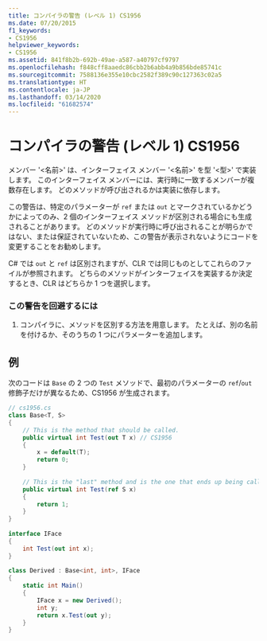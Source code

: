 ```yaml
---
title: コンパイラの警告 (レベル 1) CS1956
ms.date: 07/20/2015
f1_keywords:
- CS1956
helpviewer_keywords:
- CS1956
ms.assetid: 841f8b2b-692b-49ae-a587-a40797cf9797
ms.openlocfilehash: f848cff8aaedc86cbb2b6abb4a9b856bde85741c
ms.sourcegitcommit: 7588136e355e10cbc2582f389c90c127363c02a5
ms.translationtype: HT
ms.contentlocale: ja-JP
ms.lasthandoff: 03/14/2020
ms.locfileid: "61682574"
---
```

# <a name="compiler-warning-level-1-cs1956"></a>コンパイラの警告 (レベル 1) CS1956
メンバー '<名前>' は、インターフェイス メンバー '<名前>' を型 '<型>' で実装します。 このインターフェイス メンバーには、実行時に一致するメンバーが複数存在します。 どのメソッドが呼び出されるかは実装に依存します。  
  
 この警告は、特定のパラメーターが `ref` または `out` とマークされているかどうかによってのみ、2 個のインターフェイス メソッドが区別される場合にも生成されることがあります。 どのメソッドが実行時に呼び出されることが明らかではない、または保証されていないため、この警告が表示されないようにコードを変更することをお勧めします。  
  
 C# では `out` と `ref` は区別されますが、CLR では同じものとしてこれらのファイルが参照されます。 どちらのメソッドがインターフェイスを実装するか決定するとき、CLR はどちらか 1 つを選択します。  
  
### <a name="to-avoid-this-warning"></a>この警告を回避するには  
  
1. コンパイラに、メソッドを区別する方法を用意します。 たとえば、別の名前を付けるか、そのうちの 1 つにパラメーターを追加します。  
  
## <a name="example"></a>例  
 次のコードは `Base` の 2 つの `Test` メソッドで、最初のパラメーターの `ref`/`out` 修飾子だけが異なるため、CS1956 が生成されます。  
  
```csharp  
// cs1956.cs  
class Base<T, S>  
{  
    // This is the method that should be called.  
    public virtual int Test(out T x) // CS1956  
    {  
        x = default(T);  
        return 0;  
    }  
  
    // This is the "last" method and is the one that ends up being called  
    public virtual int Test(ref S x)  
    {  
        return 1;  
    }  
}  
  
interface IFace  
{  
    int Test(out int x);  
}  
  
class Derived : Base<int, int>, IFace  
{  
    static int Main()  
    {  
        IFace x = new Derived();  
        int y;  
        return x.Test(out y);  
    }  
}  
```
